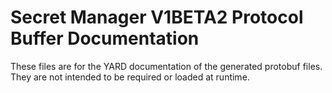 # Secret Manager V1BETA2 Protocol Buffer Documentation

These files are for the YARD documentation of the generated protobuf files.
They are not intended to be required or loaded at runtime.
